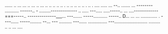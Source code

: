 ...... .. ... ... .. ... .. ... .. .. .. .. .. . .. .. .. .. .. . .. . .... 
..... ...
--.. .......
... --------
........... ------.. -
.........-------------
.. .....
---..... .....-----.. 
... ....------------===-----.. 
--------------___... ---....... 
-----........... -----.. D... 
... ... ............. . ----...... -----......... --... ---
.......... ---...... 
............... 
---.......................... 
......... 
.. 
.. 
... ....

